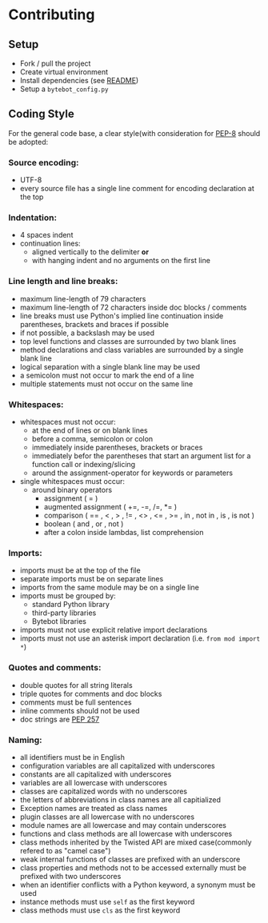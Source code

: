 # Contributing
## Setup

* Fork / pull the project
* Create virtual environment
* Install dependencies (see [README](README.md))
* Setup a `bytebot_config.py`

## Coding Style

For the general code base, a clear style(with consideration for 
[PEP-8](https://www.python.org/dev/peps/pep-0008/) should be adopted:

### Source encoding:
* UTF-8
* every source file has a single line comment for encoding declaration at the
  top

### Indentation: 
* 4 spaces indent
* continuation lines:
  * aligned vertically to the delimiter **or**
  * with hanging indent and no arguments on the first line

### Line length and line breaks:
* maximum line-length of 79 characters
* maximum line-length of 72 characters inside doc blocks / comments
* line breaks must use Python's implied line continuation inside parentheses,
  brackets and braces if possible
* if not possible, a backslash may be used
* top level functions and classes are surrounded by two blank lines
* method declarations and class variables are surrounded by a single blank line
* logical separation with a single blank line may be used
* a semicolon must not occur to mark the end of a line
* multiple statements must not occur on the same line

### Whitespaces:
* whitespaces must not occur:
  * at the end of lines or on blank lines
  * before a comma, semicolon or colon
  * immediately inside parentheses, brackets or braces
  * immediately befor the parentheses that start an argument list for a
    function call or indexing/slicing
  * around the assignment-operator for keywords or parameters
* single whitespaces must occur:
  * around binary operators
    * assignment ( = )
    * augmented assignment ( +=, -=, /=, *= )
    * comparison ( == , < , > , != , <> , <= , >= , in , not in , is , is not )
    * boolean ( and , or , not )
    * after a colon inside lambdas, list comprehension

### Imports:
* imports must be at the top of the file
* separate imports must be on separate lines
* imports from the same module may be on a single line
* imports must be grouped by:
  * standard Python library
  * third-party libraries
  * Bytebot libraries
* imports must not use explicit relative import declarations
* imports must not use an asterisk import declaration (i.e. `from mod import *`)

### Quotes and comments:
* double quotes for all string literals
* triple quotes for comments and doc blocks
* comments must be full sentences
* inline comments should not be used
* doc strings are [PEP 257](https://www.python.org/dev/peps/pep-0257/)

### Naming:
* all identifiers must be in English
* configuration variables are all capitalized with underscores
* constants are all capitalized with underscores
* variables are all lowercase with underscores
* classes are capitalized words with no underscores
* the letters of abbreviations in class names are all capitialized
* Exception names are treated as class names
* plugin classes are all lowercase with no underscores
* module names are all lowercase and may contain underscores
* functions and class methods are all lowercase with underscores
* class methods inherited by the Twisted API are mixed case(commonly refered 
  to as "camel case")
* weak internal functions of classes are prefixed with an underscore
* class properties and methods not to be accessed externally must be prefixed
  with two underscores
* when an identifier conflicts with a Python keyword, a synonym must be used
* instance methods must use `self` as the first keyword
* class methods must use `cls` as the first keyword

